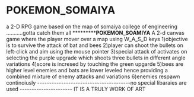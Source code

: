 # POKEMON_SOMAIYA
a 2-D RPG game based on the map of somaiya college of engineering ...........gotta catch them all
*************************POKEMON_SOAMIYA****************
A 2-d canvas game where the player mover over a map using W_A_S_D keys 
1)objective is to survive the attack  of bat and bees
2)player can shoot the bullets on left-click and aim using the mouse pointer
3)special attack of activates on selecting the purple upgrade which  shoots three bullets in different angle variations
4)score is incresed by touching the green upgarde
5)bees are higher level enemies and bats are lower leveled hence providing a combined mixture of enemy attacks and variations
6)enemies respawn continoiusly 
---------------------------------------no special libaraies are used ----------------------
IT IS A TRULY  WORK OF ART  
